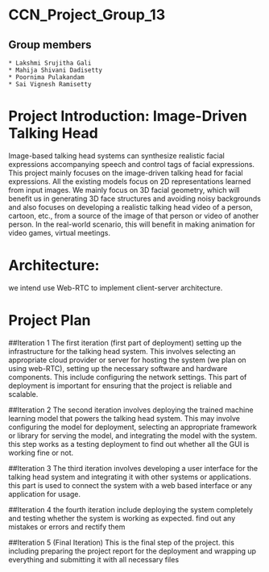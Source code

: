 # CCN_Project_Group_13
## Group members
    * Lakshmi Srujitha Gali
    * Mahija Shivani Dadisetty
    * Poornima Pulakandam
    * Sai Vignesh Ramisetty
    
# Project Introduction: Image-Driven Talking Head
Image-based talking head systems can synthesize realistic facial expressions accompanying speech and control tags of facial expressions. This project mainly focuses on the image-driven talking head for facial expressions. All the existing models focus on 2D representations learned from input images. We mainly focus on 3D facial geometry, which will benefit us in generating 3D face structures and avoiding noisy backgrounds and also focuses on developing a realistic talking head video of a person, cartoon, etc., from a source of the image of that person or video of another person. In the real-world scenario, this will benefit in making animation for video games, virtual meetings.
        
# Architecture:
  we intend use Web-RTC to implement client-server architecture.
  
# Project Plan
##Iteration 1 
The first iteration (first part of deployment) setting up the infrastructure for the talking head system. This involves selecting an appropriate cloud provider or server for hosting the system (we plan on using web-RTC), setting up the necessary software and hardware components. This include configuring the network settings. This part of deployment is important for ensuring that the project is reliable and scalable.

##Iteration 2 
The second iteration involves deploying the trained machine learning model that powers the talking head system. This may involve configuring the model for deployment, selecting an appropriate framework or library for serving the model, and integrating the model with the system. this step works as a testing deployment to find out whether all the GUI is working fine or not.

##Iteration 3 
The third iteration involves developing a user interface for the talking head system and integrating it with other systems or applications. this part is used to connect the system with a web based interface or any application for usage.

##Iteration 4 
the fourth iteration include deploying the system completely and testing whether the system is working as expected. find out any mistakes or errors and rectify them

##Iteration 5 (Final Iteration) 
This is the final step of the project. this including preparing the project report for the deployment and wrapping up everything and submitting it with all necessary files

